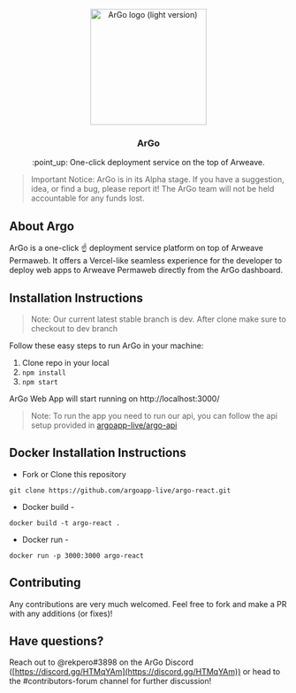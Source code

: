 <p align="center">
  <a href="https://argoapp.live/">
    <img src="../static/logo_light.png" alt="ArGo logo (light version)" width="210">
  </a>

  <h3 align="center">ArGo</h3>

  <p align="center">
   :point_up: One-click deployment service on the top of Arweave.
 </p>
</p>

> Important Notice: ArGo is in its Alpha stage. If you have a suggestion, idea, or find a bug, please report it! The ArGo team will not be held accountable for any funds lost.

## About Argo

ArGo is a one-click ☝️ deployment service platform on top of Arweave Permaweb. It offers a Vercel-like seamless experience for the developer to deploy web apps to Arweave Permaweb directly from the ArGo dashboard.

## Installation Instructions

> Note: Our current latest stable branch is dev. After clone make sure to checkout to dev branch

Follow these easy steps to run ArGo in your machine:

1. Clone repo in your local
2. `npm install`
3. `npm start`

ArGo Web App will start running on http://localhost:3000/

> Note: To run the app you need to run our api, you can follow the api setup provided in [argoapp-live/argo-api](https://github.com/argoapp-live/argo-api)

## Docker Installation Instructions

- Fork or Clone this repository

```
git clone https://github.com/argoapp-live/argo-react.git
```

- Docker build -

```
docker build -t argo-react .
```

- Docker run -

```
docker run -p 3000:3000 argo-react
```

## Contributing

Any contributions are very much welcomed. Feel free to fork and make a PR with any additions (or fixes)!

## Have questions?

Reach out to @rekpero#3898 on the ArGo Discord ([https://discord.gg/HTMqYAm](https://discord.gg/HTMqYAm)) or head to the #contributors-forum channel for further discussion!
